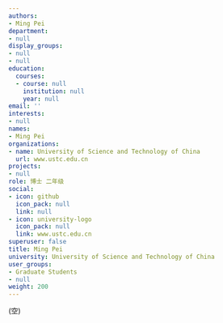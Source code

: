 ```yaml
---
authors:
- Ming Pei
department:
- null
display_groups:
- null
- null
education:
  courses:
  - course: null
    institution: null
    year: null
email: ''
interests:
- null
names:
- Ming Pei
organizations:
- name: University of Science and Technology of China
  url: www.ustc.edu.cn
projects:
- null
role: 博士 二年级
social:
- icon: github
  icon_pack: null
  link: null
- icon: university-logo
  icon_pack: null
  link: www.ustc.edu.cn
superuser: false
title: Ming Pei
university: University of Science and Technology of China
user_groups:
- Graduate Students
- null
weight: 200
---
```


(空)

